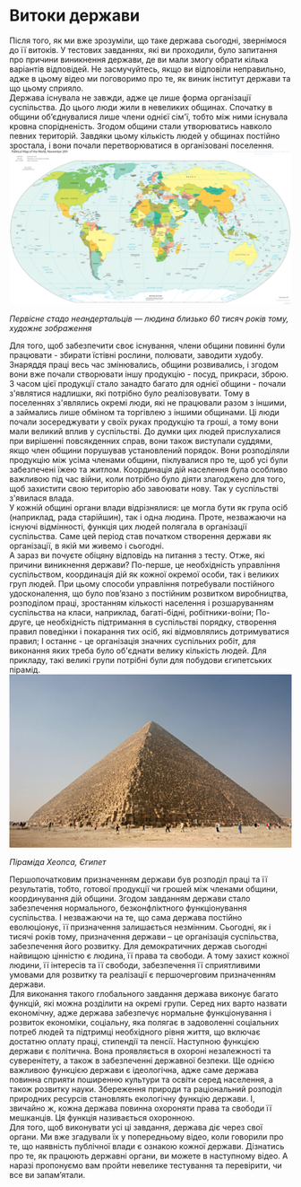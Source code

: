 # Витоки держави
<div class="space">  
Після того, як ми вже зрозуміли, що таке держава сьогодні, звернімося до її витоків. У тестових завданнях, які ви проходили, було запитання про причини виникнення держави, де ви мали змогу обрати кілька варіантів відповідей. Не засмучуйтесь, якщо ви відповіли неправильно, адже в цьому відео ми поговоримо про те, як виник інститут держави та що цьому сприяло.
</div>
  <div class="space"> 
Держава існувала не завжди, адже це лише форма організації суспільства. До цього люди жили в невеликих общинах. Спочатку в общини об’єднувалися лише члени однієї сім'ї, тобто між ними існувала кровна спорідненість. Згодом общини стали утворюватись навколо певних територій. Завдяки цьому кількість людей у общинах постійно зростала, і вони почали перетворюватися в організовані поселення.    
</div>
<div class="space">
<div class="center">
<img src="1/1-12_Political_Color_Map_World.png" class="center"/>
<p><i>Первісне стадо неандертальців — людина близько 60 тисяч років тому, художнє зображення</i></p>
</div>
</div>
<div class="space">
Для того, щоб забезпечити своє існування, члени общини повинні були працювати - збирати їстівні рослини, полювати, заводити худобу. Знаряддя праці весь час змінювались,
общини розвивались, і згодом вони вже почали створювати іншу продукцію - посуд, прикраси, зброю. З часом цієї продукції стало занадто багато для однієї общини - почали з'являтися надлишки, які потрібно було реалізовувати. Тому в поселеннях з'являлись окремі люди, які не працювали разом з іншими, а займались лише обміном та торгівлею з іншими общинами. Ці люди почали зосереджувати у своїх руках продукцію та гроші, а тому вони мали великий вплив у суспільстві. До думки цих людей прислухалися при вирішенні повсякденних справ, вони також виступали суддями, якщо член общини порушував установлений порядок. Вони розподіляли продукцію між усіма членами общини, піклувалися про те, щоб усі були забезпечені їжею та житлом. Координація дій населення була особливо важливою під час війни, коли потрібно було діяти злагоджено для того, щоб захистити свою територію або завоювати нову. Так у суспільстві з'явилася влада. 
</div>
<div class="space">         
  У кожній общині органи влади відрізнялися: це могла бути як група осіб (наприклад, рада старійшин), так і одна людина. Проте, незважаючи на існуючі відмінності, функція цих людей полягала в організації суспільства. Саме цей період став початком створення держави як організації, в якій ми живемо і сьогодні.        
</div>
<div class="space">
А зараз ви почуєте обіцяну відповідь на питання з тесту. Отже, які причини виникнення держави?     
По-перше, це необхідність управління суспільством, координація дій як кожної окремої особи, так і великих груп людей. При цьому способи управління потребували постійного удосконалення, що було пов’язано з постійним розвитком виробництва, розподілом праці, зростанням кількості населення і розшаруванням суспільства на класи, наприклад, багаті-бідні, робітники-воїни;          
По-друге, це необхідність підтримання в суспільстві порядку, створення правил поведінки і покарання тих осіб, які відмовлялись дотримуватися правил;       
І останнє -  це організація значних суспільних робіт, для виконання яких треба було об'єднати велику кількість людей. Для прикладу, такі великі групи потрібні були для побудови єгипетських пірамід.        
  </div>
   <div class="space">
<div class="center">
<img src="1/Kheops-Pyramid.jpg" class="center"/>
<p><i>Піраміда Хеопса, Єгипет </i></p>
</div>
</div>
<div class="space">
Першопочатковим призначенням держави був розподіл праці та її результатів, тобто, готової продукції чи грошей між членами общини, координування дій общини. Згодом завданням держави стало забезпечення нормального, безконфліктного функціонування суспільства. І незважаючи на те, що сама держава постійно еволюціонує, її призначення залишається незмінним. Сьогодні, як і тисячі років тому, призначення держави – це організація суспільства, забезпечення його розвитку. Для демократичних держав сьогодні найвищою цінністю є людина, її права та свободи. А тому захист кожної людини, її інтересів та її свободи, забезпечення її сприятливими умовами для розвитку та реалізації є першочерговим призначенням держави.   </div>   
  
<div class="space">
Для виконання такого глобального завдання держава виконує багато функцій, які можна розділити на окремі групи. Серед них варто назвати економічну, адже держава забезпечує нормальне функціонування і розвиток економіки, соціальну, яка полягає в задоволенні соціальних потреб людей та підтримці необхідного рівня життя, що включає достатню оплату праці, стипендії та пенсії. Наступною функцією держави є політична. Вона проявляється в охороні незалежності та суверенітету, а також в забезпеченні державної безпеки. Ще однією важливою функцією держави є ідеологічна, адже саме держава повинна сприяти поширенню культури та освіти серед населення, а також розвитку науки. Збереження природи та раціональний розподіл природних ресурсів становлять екологічну функцію держави. І, звичайно ж, кожна держава повинна охороняти права та свободи її мешканців. Ця функція називається охоронною.  
</div>
  
<div class="space">
Для того, щоб виконувати усі ці завдання, держава діє через свої органи. Ми вже згадували їх у попередньому відео, коли говорили про те, що наявність публічної влади є ознакою кожної держави. Дізнатись про те, як працюють державні органи, ви можете в
наступному відео. А наразі пропонуємо вам пройти невелике тестування та перевірити, чи все ви запам’ятали.   
</div>